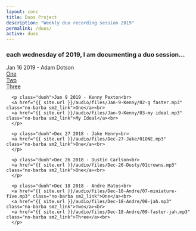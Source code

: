 ```yaml
---
layout: conc
title: Duos Project
description: "Weekly duo recording session 2019"
permalink: /duos/
active: duos
---
```

<div class="row">
<div class="col-12 text-center"><h3>each wednesday of 2019, I am documenting a duo session...</h3></div>
<div class="bg-dark col-12 col-lg-10 ml-auto mr-auto px-4 py-4">
      <p class="duoh">Jan 16 2019 - Adam Dotson<br>
      <a href="{{ site.url }}/audio/files/Jan-16-Adam/one.mp3" class="no-barba sm2_link">One</a><br>
      <a href="{{ site.url }}/audio/files/Jan-16-Adam/02-newtwo.mp3" class="no-barba sm2_link">Two</a><br>
      <a href="{{ site.url }}/audio/files/Jan-16-Adam/three.mp3" class="no-barba sm2_link">Three</a><br>
      </p>

      <p class="duoh">Jan 9 2019 - Kenny Pexton<br>
      <a href="{{ site.url }}/audio/files/Jan-9-Kenny/02-g faster.mp3" class="no-barba sm2_link">One</a><br>
      <a href="{{ site.url }}/audio/files/Jan-9-Kenny/03-my ideal.mp3" class="no-barba sm2_link">My Ideal</a><br>
      </p>
      
      <p class="duoh">Dec 27 2018 - Jake Henry<br>
      <a href="{{ site.url }}/audio/files/Dec-27-Jake/01ONE.mp3" class="no-barba sm2_link">One</a><br>
      </p>

      <p class="duoh">Dec 26 2018 - Dustin Carlson<br>
      <a href="{{ site.url }}/audio/files/Dec-26-Dusty/01crowns.mp3" class="no-barba sm2_link">One</a><br>
      </p>

      <p class="duoh">Dec 18 2018 - Andre Matos<br>
      <a href="{{ site.url }}/audio/files/Dec-18-Andre/07-miniature-five.mp3" class="no-barba sm2_link">One</a><br>
      <a href="{{ site.url }}/audio/files/Dec-18-Andre/08-jah.mp3" class="no-barba sm2_link">Two</a><br>
      <a href="{{ site.url }}/audio/files/Dec-18-Andre/09-faster-jah.mp3" class="no-barba sm2_link">Three</a><br>
      </p>

</div>
</div>